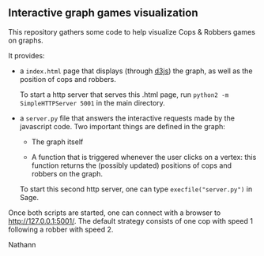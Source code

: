 Interactive graph games visualization
-------------------------------------

This repository gathers some code to help visualize Cops & Robbers games on
graphs.

It provides:

- a ``index.html`` page that displays (through [d3js](https://d3js.org/)) the graph, as
  well as the position of cops and robbers.

  To start a http server that serves this .html page, run ``python2 -m
  SimpleHTTPServer 5001`` in the main directory.

- a ``server.py`` file that answers the interactive requests made by the
  javascript code. Two important things are defined in the graph:

  - The graph itself

  - A function that is triggered whenever the user clicks on a vertex: this
    function returns the (possibly updated) positions of cops and robbers on the
    graph.

  To start this second http server, one can type ``execfile("server.py")`` in
  Sage.

Once both scripts are started, one can connect with a browser to
http://127.0.0.1:5001/. The default strategy consists of one cop with speed 1
following a robber with speed 2.

Nathann